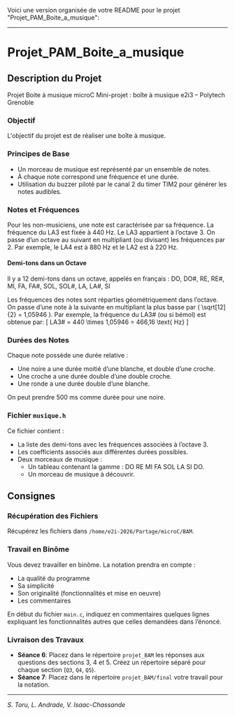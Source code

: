 Voici une version organisée de votre README pour le projet "Projet_PAM_Boite_a_musique":

---

# Projet_PAM_Boite_a_musique

## Description du Projet

Projet Boite à musique microC
Mini-projet : boîte à musique
e2i3 – Polytech Grenoble

### Objectif
L'objectif du projet est de réaliser une boîte à musique.

### Principes de Base
- Un morceau de musique est représenté par un ensemble de notes.
- À chaque note correspond une fréquence et une durée.
- Utilisation du buzzer piloté par le canal 2 du timer TIM2 pour générer les notes audibles.

### Notes et Fréquences
Pour les non-musiciens, une note est caractérisée par sa fréquence. La fréquence du LA3 est fixée à 440 Hz. Le LA3 appartient à l’octave 3. On passe d’un octave au suivant en multipliant (ou divisant) les fréquences par 2. Par exemple, le LA4 est à 880 Hz et le LA2 est à 220 Hz.

#### Demi-tons dans un Octave
Il y a 12 demi-tons dans un octave, appelés en français :
DO, DO#, RE, RE#, MI, FA, FA#, SOL, SOL#, LA, LA#, SI

Les fréquences des notes sont réparties géométriquement dans l’octave. On passe d’une note à la suivante en multipliant la plus basse par \( \sqrt[12]{2} = 1,05946 \). Par exemple, la fréquence du LA3# (ou si bémol) est obtenue par:
\[ LA3\# = 440 \times 1,05946 = 466,16 \text{ Hz} \]

### Durées des Notes
Chaque note possède une durée relative :
- Une noire a une durée moitié d’une blanche, et double d’une croche.
- Une croche a une durée double d’une double croche.
- Une ronde a une durée double d’une blanche.

On peut prendre 500 ms comme durée pour une noire.

### Fichier `musique.h`
Ce fichier contient :
- La liste des demi-tons avec les fréquences associées à l’octave 3.
- Les coefficients associés aux différentes durées possibles.
- Deux morceaux de musique : 
  - Un tableau contenant la gamme : DO RE MI FA SOL LA SI DO.
  - Un morceau de musique à découvrir.

## Consignes

### Récupération des Fichiers
Récupérez les fichiers dans `/home/e2i-2026/Partage/microC/BAM`.

### Travail en Binôme
Vous devez travailler en binôme. La notation prendra en compte :
- La qualité du programme
- Sa simplicité
- Son originalité (fonctionnalités et mise en oeuvre)
- Les commentaires

En début du fichier `main.c`, indiquez en commentaires quelques lignes expliquant les fonctionnalités autres que celles demandées dans l’énoncé.

### Livraison des Travaux
- **Séance 6**: Placez dans le répertoire `projet_BAM` les réponses aux questions des sections 3, 4 et 5. Créez un répertoire séparé pour chaque section (`Q3`, `Q4`, `Q5`).
- **Séance 7**: Placez dans le répertoire `projet_BAM/final` votre travail pour la notation.

---

_S. Toru, L. Andrade, V. Isaac-Chassande_
